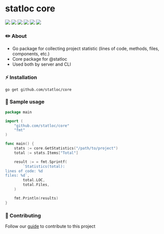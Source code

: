 # statloc core

<div>
    <img src="https://img.shields.io/github/v/release/statloc/cli?sort=semver&display_name=release&style=flat-square&label=latest%20release&color=purple">
    <a href="https://github.com/statloc/core/blob/master/go.mod"><img src="https://img.shields.io/badge/go_version-1.24%20|%201.25-purple?style=flat-square&label=go%20version&color=purple"></a>
    <a href="https://github.com/statloc/core/blob/master/LICENSE"><img src="https://img.shields.io/badge/license-coffeeware-purple?style=flat-square&label=license&color=purple"></a>
    <a href="https://github.com/statloc/core/stargazers/"><img src="https://img.shields.io/github/stars/statloc/core?style=flat-square&label=stars&color=purple"></a>
    <a href="https://github.com/statloc/core/forks/"><img src="https://img.shields.io/github/forks/statloc/core?style=flat-square&color=purple"></a>
    <a href="https://github.com/statloc/core/actions/workflows/check.yml/"><img src="https://img.shields.io/github/actions/workflow/status/statloc/core/check.yml?branch=dev/0.1.0&style=flat-square&label=checks&color=purple"></a>
</div>

### ✏️ About
- Go package for collecting project statistic (lines of code, methods, files, components, etc.)
- Core package for @statloc
- Used both by server and CLI

### ⚡ Installation
```shell
go get github.com/statloc/core
```

### 📝 Sample usage
```go
package main

import (
    "github.com/statloc/core"
    "fmt"
)

func main() {
    stats := core.GetStatistics("/path/to/project")
    total := stats.Items["Total"]

    result := = fmt.Sprintf(
        `Statistics(total):
lines of code: %d
files: %d`,
        total.LOC,
        total.Files,
    )

    fmt.Println(results)
}

```

### 🤝 Contributing
Follow our [guide](https://github.com/statloc/core/blob/master/CONTRIBUTING.md) to contribute to this project
